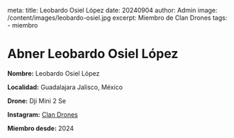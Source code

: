 meta:
  title: Leobardo Osiel López
  date: 20240904
  author: Admin
  image: /content/images/leobardo-osiel.jpg
  excerpt: Miembro de Clan Drones
  tags:
    - miembro

# Abner Leobardo Osiel López
**Nombre:** Leobardo Osiel López

**Localidad:** Guadalajara Jalisco, México

**Drone:** Dji Mini 2 Se

**Instagram:** [Clan Drones](https://instagram.com/elclandrones)

**Miembro desde:** 2024
